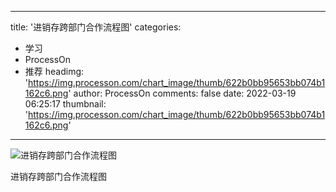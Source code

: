
---
title: '进销存跨部门合作流程图'
categories: 
 - 学习
 - ProcessOn
 - 推荐
headimg: 'https://img.processon.com/chart_image/thumb/622b0bb95653bb074b1162c6.png'
author: ProcessOn
comments: false
date: 2022-03-19 06:25:17
thumbnail: 'https://img.processon.com/chart_image/thumb/622b0bb95653bb074b1162c6.png'
---

<div>   
<img class="thumb" alt="进销存跨部门合作流程图" src="https://img.processon.com/chart_image/thumb/622b0bb95653bb074b1162c6.png" referrerpolicy="no-referrer">
<p>进销存跨部门合作流程图</p>  
</div>
            